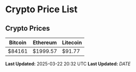 # Crypto Price List

## Crypto Prices
| Bitcoin | Ethereum | Litecoin |
| ------- | -------- | -------- |
| $84161 | $1999.57 | $91.77 |
**Last Updated:** 2025-03-22 20:32 UTC
**Last Updated:** $DATE$
